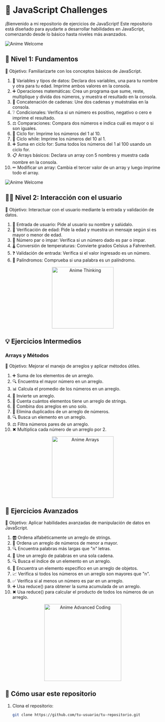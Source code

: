 # 🌟 JavaScript Challenges

¡Bienvenido a mi repositorio de ejercicios de JavaScript! Este repositorio está diseñado para ayudarte a desarrollar habilidades en JavaScript, comenzando desde lo básico hasta niveles más avanzados.

![Anime Welcome](https://media.giphy.com/media/VUC9YdLSnKuJy/giphy.gif)

## 🔰 Nivel 1: Fundamentos

🎯 Objetivo: Familiarizarte con los conceptos básicos de JavaScript.

1. 📝 Variables y tipos de datos: Declara dos variables, una para tu nombre y otra para tu edad. Imprime ambos valores en la consola.
2. ➕ Operaciones matemáticas: Crea un programa que sume, reste, multiplique y divida dos números, y muestra el resultado en la consola.
3. 🔗 Concatenación de cadenas: Une dos cadenas y muéstralas en la consola.
4. ❔ Condicionales: Verifica si un número es positivo, negativo o cero e imprime el resultado.
5. ⚖ Comparaciones: Compara dos números e indica cuál es mayor o si son iguales.
6. 🔁 Ciclo for: Imprime los números del 1 al 10.
7. 🔄 Ciclo while: Imprime los números del 10 al 1.
8. ➕ Suma en ciclo for: Suma todos los números del 1 al 100 usando un ciclo for.
9. 📋 Arrays básicos: Declara un array con 5 nombres y muestra cada nombre en la consola.
10. ✏ Modificar un array: Cambia el tercer valor de un array y luego imprime todo el array.

![Anime Welcome](https://giphy.com/gifs/dancing-akane-tendo-oTiMS5tKgDSKY)


## 🧑‍💻 Nivel 2: Interacción con el usuario

🎯 Objetivo: Interactuar con el usuario mediante la entrada y validación de datos.

1. 👤 Entrada de usuario: Pide al usuario su nombre y salúdalo.
2. 🧓 Verificación de edad: Pide la edad y muestra un mensaje según si es mayor o menor de edad.
3. 🔢 Número par o impar: Verifica si un número dado es par o impar.
4. 🌡 Conversión de temperaturas: Convierte grados Celsius a Fahrenheit.
5. ❓ Validación de entrada: Verifica si el valor ingresado es un número.
6. 🔄 Palíndromos: Comprueba si una palabra es un palíndromo.

<p align="center">
  <img src="https://media.giphy.com/media/Tdd3w7GzPeG7PZSfiQ/giphy.gif" width="200" alt="Anime Thinking">
</p>

## 💡 Ejercicios Intermedios

### Arrays y Métodos
🎯 Objetivo: Mejorar el manejo de arreglos y aplicar métodos útiles.

1. ➕ Suma de los elementos de un arreglo.
2. 🔍 Encuentra el mayor número en un arreglo.
3. 📊 Calcula el promedio de los números en un arreglo.
4. 🔄 Invierte un arreglo.
5. 📝 Cuenta cuántos elementos tiene un arreglo de strings.
6. 🔗 Combina dos arreglos en uno solo.
7. 🧹 Elimina duplicados de un arreglo de números.
8. 🔍 Busca un elemento en un arreglo.
9. ⚖ Filtra números pares de un arreglo.
10. ✖ Multiplica cada número de un arreglo por 2.

<p align="center">
  <img src="https://media.giphy.com/media/xT9IgzoKnwFNmISR8I/giphy.gif" width="200" alt="Anime Arrays">
</p>

## 🚀 Ejercicios Avanzados

🎯 Objetivo: Aplicar habilidades avanzadas de manipulación de datos en JavaScript.

1. 🆎 Ordena alfabéticamente un arreglo de strings.
2. 🔢 Ordena un arreglo de números de menor a mayor.
3. 🔍 Encuentra palabras más largas que "n" letras.
4. 🧵 Une un arreglo de palabras en una sola cadena.
5. 🔍 Busca el índice de un elemento en un arreglo.
6. 🔄 Encuentra un elemento específico en un arreglo de objetos.
7. 📈 Verifica si todos los números en un arreglo son mayores que "n".
8. ✅ Verifica si al menos un número es par en un arreglo.
9. ➕ Usa reduce() para obtener la suma acumulada de un arreglo.
10. ✖ Usa reduce() para calcular el producto de todos los números de un arreglo.

<p align="center">
  <img src="https://media.giphy.com/media/kdHa4JvihG6g/giphy.gif" width="250" alt="Anime Advanced Coding">
</p>


## 🔧 Cómo usar este repositorio

1. Clona el repositorio:
   ```bash
   git clone https://github.com/tu-usuario/tu-repositorio.git
